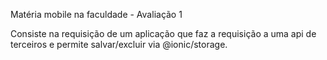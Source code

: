 Matéria mobile na faculdade - Avaliação 1

Consiste na requisição de um aplicação que faz a requisição a uma api de terceiros e permite salvar/excluir via @ionic/storage.
